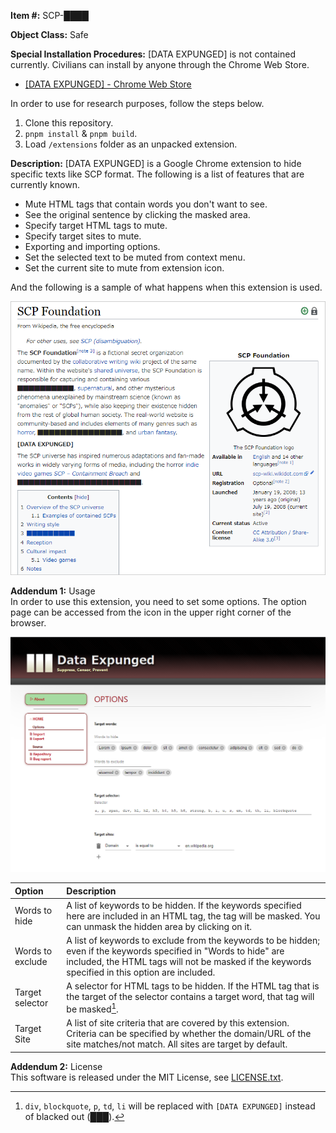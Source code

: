 **Item #:** SCP-&#9608;&#9608;&#9608;&#9608;  

**Object Class:** Safe  

**Special Installation Procedures:** [DATA EXPUNGED] is not contained currently. Civilians can install by anyone through the Chrome Web Store.  

- [[DATA EXPUNGED] - Chrome Web Store](https://chrome.google.com/webstore/detail/data-expunged/lmoeanpjjaliocmmbjloeiccpkoccado)

In order to use for research purposes, follow the steps below.

1. Clone this repository.
1. `pnpm install` & `pnpm build`.
1. Load `/extensions` folder as an unpacked extension.

**Description:** [DATA EXPUNGED] is a Google Chrome extension to hide specific texts like SCP format. The following is a list of features that are currently known.  

- Mute HTML tags that contain words you don't want to see.
- See the original sentence by clicking the masked area.
- Specify target HTML tags to mute.
- Specify target sites to mute.
- Exporting and importing options.
- Set the selected text to be muted from context menu.
- Set the current site to mute from extension icon.

And the following is a sample of what happens when this extension is used.

![](./img/example.png)

**Addendum 1:** Usage  
In order to use this extension, you need to set some options. The option page can be accessed from the icon in the upper right corner of the browser.

![](./img/options.png)

|Option|Description|
|:-|:-|
|Words to hide|A list of keywords to be hidden. If the keywords specified here are included in an HTML tag, the tag will be masked. You can unmask the hidden area by clicking on it.|
|Words to exclude|A list of keywords to exclude from the keywords to be hidden; even if the keywords specified in "Words to hide" are included, the HTML tags will not be masked if the keywords specified in this option are included.|
|Target selector|A selector for HTML tags to be hidden. If the HTML tag that is the target of the selector contains a target word, that tag will be masked[^1].|
|Target Site|A list of site criteria that are covered by this extension. Criteria can be specified by whether the domain/URL of the site matches/not match. All sites are target by default.|

**Addendum 2:** License  
This software is released under the MIT License, see [LICENSE.txt](./LICENSE.txt). 

[^1]: `div`, `blockquote`, `p`, `td`, `li` will be replaced with `[DATA EXPUNGED]` instead of blacked out (&#9608;&#9608;&#9608;).
